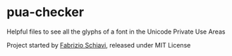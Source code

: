 # pua-checker
Helpful files to see all the glyphs of a font in the Unicode Private Use Areas

Project started by [Fabrizio Schiavi](https://www.fsd.it/), released under MIT License

